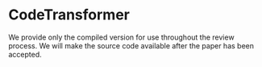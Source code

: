 # CodeTransformer

We provide only the compiled version for use throughout the review process. We will make the source code available after the paper has been accepted.
